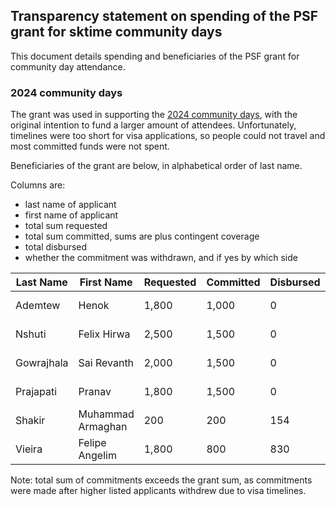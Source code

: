 ## Transparency statement on spending of the PSF grant for sktime community days

This document details spending and beneficiaries of the PSF grant for community day attendance.

### 2024 community days

The grant was used in supporting the [2024 community days](https://github.com/sktime/community-org/blob/main/events/sktime-community-days-2024.md#travel-grants-for-sktime-community-days-2024),
with the original intention to fund a larger amount of attendees. Unfortunately, timelines were too short for visa applications, so people could not travel and most committed funds were not spent.

Beneficiaries of the grant are below, in alphabetical order of last name.

Columns are:

* last name of applicant
* first name of applicant
* total sum requested
* total sum committed, sums are plus contingent coverage
* total disbursed
* whether the commitment was withdrawn, and if yes by which side

| Last Name   | First Name         | Requested | Committed | Disbursed             | Withdrawn        |
|-------------|--------------------|-----------|-----------|-----------------------|------------------|
| Ademtew     | Henok              | 1,800     | 1,000 | 0 | yes (by applicant) |
| Nshuti      | Felix Hirwa        | 2,500     | 1,500 | 0 | yes (by applicant) |
| Gowrajhala  | Sai Revanth        | 2,000     | 1,500 | 0 | yes (by applicant) |
| Prajapati   | Pranav             | 1,800     | 1,500 | 0 | yes (by applicant) |
| Shakir      | Muhammad Armaghan  | 200       | 200       |                       154      | no        |
| Vieira      | Felipe Angelim     | 1,800     | 800       |                       830      | no        |

Note: total sum of commitments exceeds the grant sum, as commitments were made after higher listed applicants withdrew due to visa timelines.
